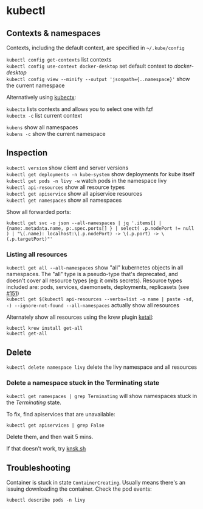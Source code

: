 # kubectl

## Contexts & namespaces

Contexts, including the default context, are specified in `~/.kube/config`

`kubectl config get-contexts` list contexts  
`kubectl config use-context docker-desktop` set default context to *docker-desktop*   
`kubectl config view --minify --output 'jsonpath={..namespace}'` show the current namespace

Alternatively using [kubectx](https://github.com/ahmetb/kubectx):

`kubectx` lists contexts and allows you to select one with fzf  
`kubectx -c` list current context  

`kubens` show all namespaces  
`kubens -c` show the current namespace  

## Inspection

`kubectl version` show client and server versions  
`kubectl get deployments -n kube-system` show deployments for kube itself  
`kubectl get pods -n livy -w` watch pods in the namespace livy  
`kubectl api-resources` show all resource types  
`kubectl get apiservice` show all apiservice resources  
`kubectl get namespaces` show all namespaces  

Show all forwarded ports:
```
kubectl get svc -o json --all-namespaces | jq '.items[] | {name:.metadata.name, p:.spec.ports[] } | select( .p.nodePort != null ) | "\(.name): localhost:\(.p.nodePort) -> \(.p.port) -> \(.p.targetPort)"'
```

### Listing all resources

`kubectl get all --all-namespaces` show "all" kubernetes objects in all namespaces. The "all" type is a pseudo-type that's deprecated, and doesn't cover all resource types (eg: it omits secrets). Resource types included are: pods, services, daemonsets, deployments, replicasets (see [#151](https://github.com/kubernetes/kubectl/issues/151#issuecomment-544247961))  
`kubectl get $(kubectl api-resources --verbs=list -o name | paste -sd, -) --ignore-not-found --all-namespaces` actually show all resources

Alternately show all resources using the krew plugin [ketall](https://github.com/corneliusweig/ketall):
```
kubectl krew install get-all
kubectl get-all
```

## Delete

`kubectl delete namespace livy` delete the livy namespace and all resources

### Delete a namespace stuck in the Terminating state

`kubectl get namespaces | grep Terminating` will show namespaces stuck in the *Terminating* state.

To fix, find apiservices that are unavailable:

`kubectl get apiservices | grep False` 

Delete them, and then wait 5 mins.

If that doesn't work, try [knsk.sh](https://github.com/thyarles/knsk)

## Troubleshooting

Container is stuck in state `ContainerCreating`. Usually means there's an issuing downloading the container. Check the pod events:
```
kubectl describe pods -n livy
```